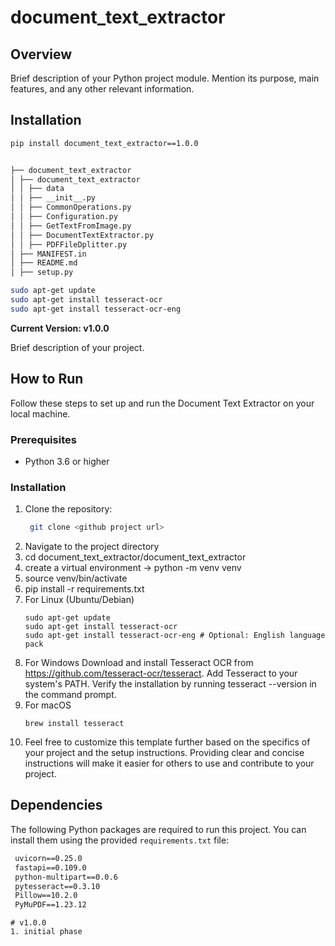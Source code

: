 # document_text_extractor

## Overview

Brief description of your Python project module. Mention its purpose, main features, and any other relevant information.

## Installation

```bash
pip install document_text_extractor==1.0.0


├── document_text_extractor
│ ├── document_text_extractor
│ │ ├── data
│ │ ├── __init__.py
│ │ ├── CommonOperations.py
│ │ ├── Configuration.py
│ │ ├── GetTextFromImage.py
│ │ ├── DocumentTextExtractor.py
│ │ ├── PDFFileDplitter.py    
│ ├── MANIFEST.in
│ ├── README.md
│ ├── setup.py

```

``` bash
sudo apt-get update
sudo apt-get install tesseract-ocr
sudo apt-get install tesseract-ocr-eng
```

**Current Version: v1.0.0**

Brief description of your project.

## How to Run

Follow these steps to set up and run the Document Text Extractor on your local machine.

### Prerequisites

- Python 3.6 or higher

### Installation

1. Clone the repository:
   ```bash
    git clone <github project url>
2. Navigate to the project directory
3. cd document_text_extractor/document_text_extractor
4. create a virtual environment -> python -m venv venv
5. source venv/bin/activate
6. pip install -r requirements.txt
7. For Linux (Ubuntu/Debian)
   ```
   sudo apt-get update
   sudo apt-get install tesseract-ocr
   sudo apt-get install tesseract-ocr-eng # Optional: English language pack
8. For Windows
   Download and install Tesseract OCR from https://github.com/tesseract-ocr/tesseract.
   Add Tesseract to your system's PATH.
   Verify the installation by running tesseract --version in the command prompt.
9. For macOS
   ```
   brew install tesseract
10. Feel free to customize this template further based on the specifics of your project and the setup instructions.
    Providing clear and concise instructions will make it easier for others to use and contribute to your project.

## Dependencies

The following Python packages are required to run this project. You can install them using the
provided `requirements.txt` file:

``` requirements.txt
 uvicorn==0.25.0
 fastapi==0.109.0
 python-multipart==0.0.6
 pytesseract==0.3.10
 Pillow==10.2.0
 PyMuPDF==1.23.12
```

``` 
# v1.0.0
1. initial phase
```